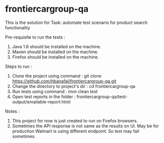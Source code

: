 # frontiercargroup-qa

This is the solution for Task: automate test scenario for product search functionality 

Pre-requisite to run the tests : 
1. Java 1.8 should be installed on the machine.
2. Maven should be installed on the machine.
3. Firefox should be installed on the machine.

Steps to run : 
1. Clone the project using command : git clone https://github.com/hbanafal/frontiercargroup-qa.git
2. Change the directory to project's dir : cd frontiercargroup-qa
3. Run tests using command : mvn clean test
4. Open test reports in the folder : frontiercargroup-qa/test-output/emailable-report.html

Notes : 
1. This project for now is just created to run on Firefox browsers. 
2. Sometimes the API response is not same as the results on UI. May be for production Walmart 
is using different endpoint. So test may fail sometimes.

